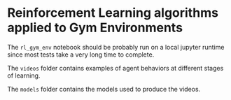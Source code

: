 # Reinforcement Learning algorithms applied to Gym Environments

The `rl_gym_env` notebook should be probably run on a local jupyter runtime since most tests take a very long time to complete.

The `videos` folder contains examples of agent behaviors at different stages of learning.

The `models` folder contains the models used to produce the videos.